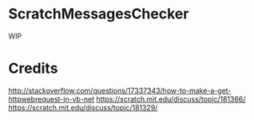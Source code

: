 # ScratchMessagesChecker
WIP
# Credits
http://stackoverflow.com/questions/17337343/how-to-make-a-get-httpwebrequest-in-vb-net
https://scratch.mit.edu/discuss/topic/181366/
https://scratch.mit.edu/discuss/topic/181329/
